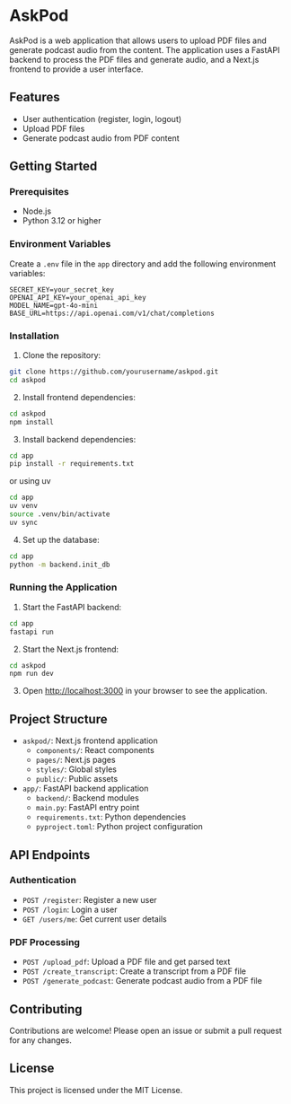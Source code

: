 # AskPod

AskPod is a web application that allows users to upload PDF files and generate podcast audio from the content. The application uses a FastAPI backend to process the PDF files and generate audio, and a Next.js frontend to provide a user interface.

## Features

- User authentication (register, login, logout)
- Upload PDF files
- Generate podcast audio from PDF content

## Getting Started

### Prerequisites

- Node.js
- Python 3.12 or higher


### Environment Variables

Create a `.env` file in the `app` directory and add the following environment variables:

```
SECRET_KEY=your_secret_key
OPENAI_API_KEY=your_openai_api_key
MODEL_NAME=gpt-4o-mini
BASE_URL=https://api.openai.com/v1/chat/completions
```

### Installation

1. Clone the repository:

```bash
git clone https://github.com/yourusername/askpod.git
cd askpod
```

2. Install frontend dependencies:

```bash
cd askpod
npm install
```

3. Install backend dependencies:

```bash
cd app
pip install -r requirements.txt
```

or using uv

```bash
cd app
uv venv
source .venv/bin/activate
uv sync
```

4. Set up the database:

```bash
cd app
python -m backend.init_db
```

### Running the Application

1. Start the FastAPI backend:

```bash
cd app
fastapi run
```

2. Start the Next.js frontend:

```bash
cd askpod
npm run dev
```

3. Open [http://localhost:3000](http://localhost:3000) in your browser to see the application.

## Project Structure

- `askpod/`: Next.js frontend application
  - `components/`: React components
  - `pages/`: Next.js pages
  - `styles/`: Global styles
  - `public/`: Public assets
- `app/`: FastAPI backend application
  - `backend/`: Backend modules
  - `main.py`: FastAPI entry point
  - `requirements.txt`: Python dependencies
  - `pyproject.toml`: Python project configuration

## API Endpoints

### Authentication

- `POST /register`: Register a new user
- `POST /login`: Login a user
- `GET /users/me`: Get current user details

### PDF Processing

- `POST /upload_pdf`: Upload a PDF file and get parsed text
- `POST /create_transcript`: Create a transcript from a PDF file
- `POST /generate_podcast`: Generate podcast audio from a PDF file

## Contributing

Contributions are welcome! Please open an issue or submit a pull request for any changes.

## License

This project is licensed under the MIT License.
